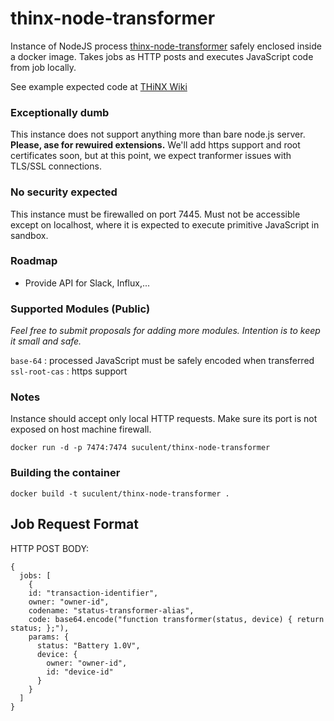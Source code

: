# thinx-node-transformer

Instance of NodeJS process [thinx-node-transformer](https://github.com/suculent/thinx-node-tranformer) safely enclosed inside a docker image. Takes jobs as HTTP posts and executes JavaScript code from job locally.

See example expected code at [THiNX Wiki](https://suculent/thinx-device-api)

### Exceptionally dumb

This instance does not support anything more than bare node.js server. **Please, ase for rewuired extensions.** We'll add https support and root certificates soon, but at this point, we expect tranformer issues with TLS/SSL connections.

### No security expected

This instance must be firewalled on port 7445. Must not be accessible except on localhost, where it is expected to execute primitive JavaScript in sandbox.

### Roadmap

* Provide API for Slack, Influx,...

### Supported Modules (Public)

_Feel free to submit proposals for adding more modules. Intention is to keep it small and safe._

`base-64` : processed JavaScript must be safely encoded when transferred
`ssl-root-cas` : https support


### Notes

Instance should accept only local HTTP requests. Make sure its port is not exposed on host machine firewall.

`docker run -d -p 7474:7474 suculent/thinx-node-transformer`

### Building the container

`docker build -t suculent/thinx-node-transformer .`


## Job Request Format

HTTP POST BODY:

```
{
  jobs: [
    {
    id: "transaction-identifier",
    owner: "owner-id",
    codename: "status-transformer-alias",
    code: base64.encode("function transformer(status, device) { return status; };"),
    params: {
      status: "Battery 1.0V",
      device: {
        owner: "owner-id",
        id: "device-id"
      }
    }
  ]
}
```
